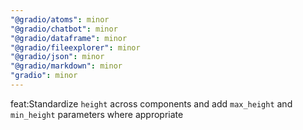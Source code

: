 ```yaml
---
"@gradio/atoms": minor
"@gradio/chatbot": minor
"@gradio/dataframe": minor
"@gradio/fileexplorer": minor
"@gradio/json": minor
"@gradio/markdown": minor
"gradio": minor
---
```


feat:Standardize `height` across components and add `max_height` and `min_height` parameters where appropriate
